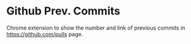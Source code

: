 # Github Prev. Commits

Chrome extension to show the number and link of previous commits in https://github.com/pulls page.


